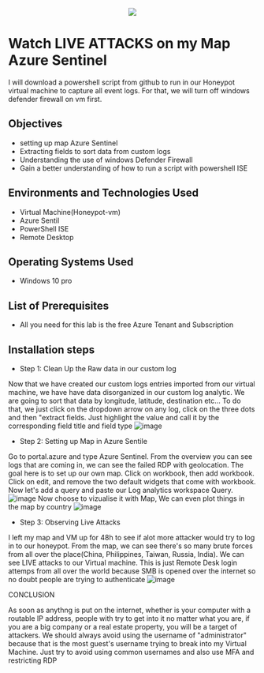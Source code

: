 <p align="center">
<img src="https://rb.gy/4jb650" />
</p>

<h1>Watch LIVE ATTACKS on my Map Azure Sentinel</h1>

I will download a powershell script from github to run in our Honeypot virtual machine to capture all event logs. For that, we will turn off windows defender firewall on vm first.

<h2>Objectives</h2>

-  setting up map Azure Sentinel
-  Extracting fields to sort data from custom logs
-  Understanding the use of windows Defender Firewall
-  Gain a better understanding of how to run a script with powershell ISE

<h2>Environments and Technologies Used</h2>

- Virtual Machine(Honeypot-vm)
- Azure Sentil
- PowerShell ISE
- Remote Desktop

<h2>Operating Systems Used</h2>

-  Windows 10 pro

<h2>List of Prerequisites</h2>

-  All you need for this lab is the free Azure Tenant and Subscription

<h2>Installation steps</h2>

-  Step 1: Clean Up the Raw data in our custom log

Now that we have created our custom logs entries imported from our virtual machine, we have have data disorganized in our custom log analytic. We are going to sort that data by longitude, latitude, destination etc... To do that, we just click on the dropdown arrow on any log, click on the three dots and then "extract fields. Just highlight the value and call it by the corresponding field title and field type
![image](https://github.com/danielbangm/Extracting-File/assets/22795502/eb0b303d-5caf-4732-87f6-b2626ba5c701)


-  Step 2: Setting up Map in Azure Sentile

Go to portal.azure and type Azure Sentinel. From the overview you can see logs that are coming in, we can see the failed RDP with geolocation. The goal here is to set up our own map. Click on workbook, then add workbook. Click on edit, and remove the two default widgets that come with workbook. Now let's add a query and paste our  Log analytics workspace Query.
![image](https://github.com/danielbangm/Extracting-File/assets/22795502/801a74bd-b345-4e1f-9533-d692c0611997)
Now choose to vizualise it  with Map, We can even plot things in the map by country
![image](https://github.com/danielbangm/Extracting-File/assets/22795502/3131578e-f0d0-4142-a168-ec6ad487d347)


-  Step 3: Observing Live Attacks

I left my map and VM up for 48h to see if alot more attacker would try to log in to our honeypot. From the map, we can see there's so many brute forces from all over the place(China, Philippines, Taiwan, Russia, India). We can see LIVE attacks to our Virtual machine. This is just Remote Desk login attemps from all over the world because SMB is opened over the internet so no doubt people are trying to authenticate
![image](https://github.com/danielbangm/Extracting-File/assets/22795502/55b6c6b4-908e-413a-9108-ec246c79dcf2)

CONCLUSION

As soon as anythng is put on the internet, whether is your computer with a routable IP address, people with try to get into it no matter what you are, if you are a big company or a real estate property, you will be a target of attackers. We should always avoid using the username of "administrator" because that is the most guest's username trying to break into my Virtual Machine. Just try to avoid using common usernames and also use MFA and restricting RDP 
